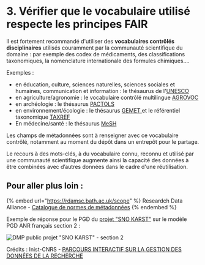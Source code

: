 # 3. Vérifier que le vocabulaire utilisé respecte les principes FAIR

Il est fortement recommandé d'utiliser des **vocabulaires contrôlés disciplinaires** utilisés couramment par la communauté scientifique du domaine : par exemple des codex de médicaments, des classifications taxonomiques, la nomenclature internationale des formules chimiques....

Exemples :

* en éducation, culture, sciences naturelles, sciences sociales et humaines, communication et information : le thésaurus de l'[UNESCO](https://skos.um.es/unescothes/?l=fr#:\~:text=Le%20Th%C3%A9saurus%20de%20l'UNESCO,la%20communication%20et%20l'information.)
* en agriculture/agronomie : le vocabulaire contrôlé multilingue [AGROVOC](http://www.fao.org/agrovoc/fr/search)
* en archéologie : le thésaurus [PACTOLS](https://pactols.frantiq.fr/opentheso/)
* en environnement/écologie : le thésaurus [GEMET ](https://www.eionet.europa.eu/gemet/en/themes/)et le référentiel taxonomique [TAXREF](https://inpn.mnhn.fr/programme/referentiel-taxonomique-taxref)
* En médecine/santé : le thésaurus [MeSH](http://mesh.inserm.fr/FrenchMesh/)

Les champs de métadonnées sont à renseigner avec ce vocabulaire contrôlé, notamment au moment du dépôt dans un entrepôt pour le partage.

Le recours à des mots-clés, à du vocabulaire connu, reconnu et utilisé par une communauté scientifique augmente ainsi la capacité des données à être combinées avec d’autres données dans le cadre d'une réutilisation.

## Pour aller plus loin :

{% embed url="https://rdamsc.bath.ac.uk/scope" %}
Researdch Data Alliance - [Catalogue de normes de métadonnées](https://rdamsc.bath.ac.uk/scope)
{% endembed %}

Exemple de réponse pour le PGD du [projet "SNO KARST"](https://dmp.opidor.fr/plans/9351/export.pdf) sur le modèle PGD ANR français  section 2 :

![DMP public projet "SNO KARST" - section 2](<../.gitbook/assets/Capture d’écran 2022-04-20 à 17.22.34.png>)

Crédits : Inist-CNRS - [PARCOURS INTERACTIF SUR LA GESTION DES DONNÉES DE LA RECHERCHE](https://doranum.fr/enjeux-benefices/parcours-interactif-sur-la-gestion-des-donnees-de-la-recherche/)
